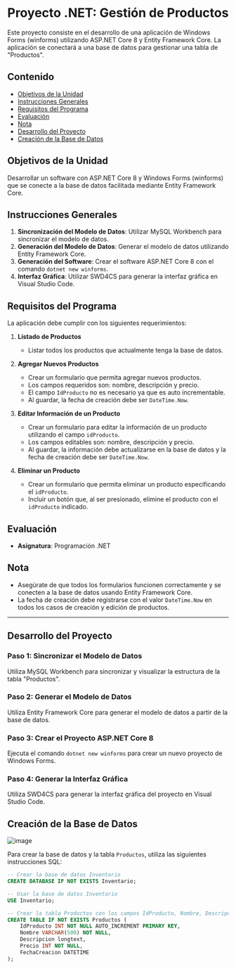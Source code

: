 # Proyecto .NET: Gestión de Productos

Este proyecto consiste en el desarrollo de una aplicación de Windows Forms (winforms) utilizando ASP.NET Core 8 y Entity Framework Core. La aplicación se conectará a una base de datos para gestionar una tabla de "Productos".

## Contenido

- [Objetivos de la Unidad](#objetivos-de-la-unidad)
- [Instrucciones Generales](#instrucciones-generales)
- [Requisitos del Programa](#requisitos-del-programa)
- [Evaluación](#evaluación)
- [Nota](#nota)
- [Desarrollo del Proyecto](#desarrollo-del-proyecto)
- [Creación de la Base de Datos](#creación-de-la-base-de-datos)

## Objetivos de la Unidad

Desarrollar un software con ASP.NET Core 8 y Windows Forms (winforms) que se conecte a la base de datos facilitada mediante Entity Framework Core.

## Instrucciones Generales

1. **Sincronización del Modelo de Datos**: Utilizar MySQL Workbench para sincronizar el modelo de datos.
2. **Generación del Modelo de Datos**: Generar el modelo de datos utilizando Entity Framework Core.
3. **Generación del Software**: Crear el software ASP.NET Core 8 con el comando `dotnet new winforms`.
4. **Interfaz Gráfica**: Utilizar SWD4CS para generar la interfaz gráfica en Visual Studio Code.

## Requisitos del Programa

La aplicación debe cumplir con los siguientes requerimientos:

1. **Listado de Productos** 
   - Listar todos los productos que actualmente tenga la base de datos.

2. **Agregar Nuevos Productos** 
   - Crear un formulario que permita agregar nuevos productos.
   - Los campos requeridos son: nombre, descripción y precio.
   - El campo `IdProducto` no es necesario ya que es auto incrementable.
   - Al guardar, la fecha de creación debe ser `DateTime.Now`.

3. **Editar Información de un Producto** 
   - Crear un formulario para editar la información de un producto utilizando el campo `idProducto`.
   - Los campos editables son: nombre, descripción y precio.
   - Al guardar, la información debe actualizarse en la base de datos y la fecha de creación debe ser `DateTime.Now`.

4. **Eliminar un Producto** 
   - Crear un formulario que permita eliminar un producto especificando el `idProducto`.
   - Incluir un botón que, al ser presionado, elimine el producto con el `idProducto` indicado.

## Evaluación

- **Asignatura**: Programación .NET 

## Nota

- Asegúrate de que todos los formularios funcionen correctamente y se conecten a la base de datos usando Entity Framework Core.
- La fecha de creación debe registrarse con el valor `DateTime.Now` en todos los casos de creación y edición de productos.

---

## Desarrollo del Proyecto

### Paso 1: Sincronizar el Modelo de Datos

Utiliza MySQL Workbench para sincronizar y visualizar la estructura de la tabla "Productos".

### Paso 2: Generar el Modelo de Datos

Utiliza Entity Framework Core para generar el modelo de datos a partir de la base de datos.

### Paso 3: Crear el Proyecto ASP.NET Core 8

Ejecuta el comando `dotnet new winforms` para crear un nuevo proyecto de Windows Forms.

### Paso 4: Generar la Interfaz Gráfica

Utiliza SWD4CS para generar la interfaz gráfica del proyecto en Visual Studio Code.

## Creación de la Base de Datos

![image](https://github.com/JorellStudent/WFCrud/assets/167504858/1697d040-8e82-4001-a590-7db2f799bcce)

Para crear la base de datos y la tabla `Productos`, utiliza las siguientes instrucciones SQL:

```sql
-- Crear la base de datos Inventario
CREATE DATABASE IF NOT EXISTS Inventario;

-- Usar la base de datos Inventario
USE Inventario;

-- Crear la tabla Productos con los campos IdProducto, Nombre, Descripcion y Precio
CREATE TABLE IF NOT EXISTS Productos (
    IdProducto INT NOT NULL AUTO_INCREMENT PRIMARY KEY,
    Nombre VARCHAR(500) NOT NULL,
    Descripcion longtext,
    Precio INT NOT NULL,
    FechaCreacion DATETIME 
);
